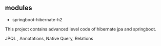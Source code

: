 ## modules
- springboot-hibernate-h2

This project contains advanced level code of hibernate jpa and springboot.

JPQL , Annotations, Native Query, Relations
